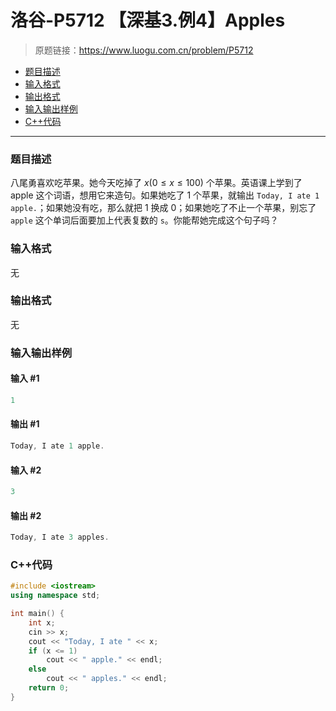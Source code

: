 # 洛谷-P5712 【深基3.例4】Apples

> 原题链接：https://www.luogu.com.cn/problem/P5712

- [题目描述](#题目描述)
- [输入格式](#输入格式)
- [输出格式](#输出格式)
- [输入输出样例](#输入输出样例)
- [C++代码](#C++代码)

---

### <a name="题目描述">题目描述</a>

八尾勇喜欢吃苹果。她今天吃掉了 $x(0\le x \le 100)$ 个苹果。英语课上学到了 apple 这个词语，想用它来造句。如果她吃了 1 个苹果，就输出 `Today, I ate 1 apple.`；如果她没有吃，那么就把 1 换成 0；如果她吃了不止一个苹果，别忘了 `apple` 这个单词后面要加上代表复数的 `s`。你能帮她完成这个句子吗？

### <a name="输入格式">输入格式</a>

无

### <a name="输出格式">输出格式</a>

无

### <a name="输入输出样例">输入输出样例</a>

#### 输入 #1

```c++
1
```

#### 输出 #1

```c++
Today, I ate 1 apple.
```

#### 输入 #2

```c++
3
```

#### 输出 #2

```c++
Today, I ate 3 apples.
```

### <a name="C++代码">C++代码</a>

```c++
#include <iostream>
using namespace std;

int main() {
    int x;
    cin >> x;
    cout << "Today, I ate " << x;
    if (x <= 1)
        cout << " apple." << endl;
    else
        cout << " apples." << endl;
    return 0;
}
```